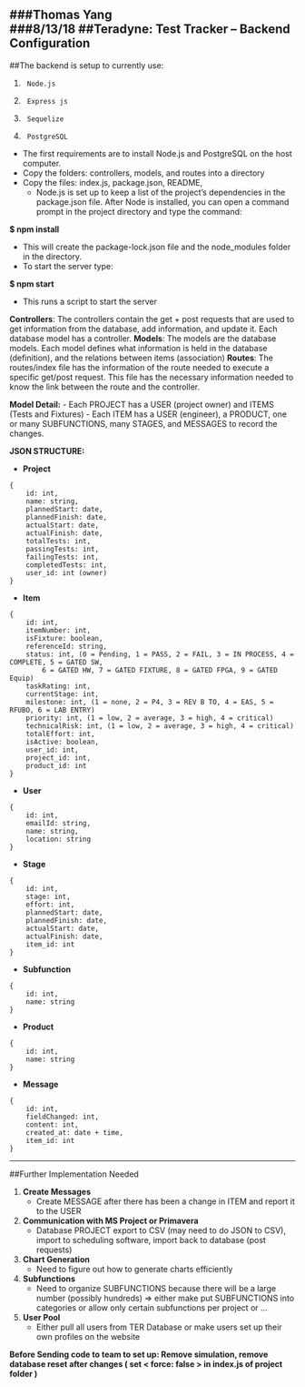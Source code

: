 ###Thomas Yang		
###8/13/18
##Teradyne: Test Tracker – Backend Configuration
----------------------------------------
##The backend is setup to currently use:
1.		Node.js
2.		Express js
3.		Sequelize
4.		PostgreSQL
- The first requirements are to install Node.js and PostgreSQL on the host computer.
- Copy the folders: controllers, models, and routes into a directory
- Copy the files: index.js, package.json, README, 
	- Node.js is set up to keep a list of the project’s dependencies in the package.json file. After Node is installed, you can open a command prompt in the project directory and type the command:

**$ npm install**
- This will create the package-lock.json file and the node_modules folder in the directory. 
- To start the server type:

 **$ npm start**
- This runs a script to start the server

**Controllers**: The controllers contain the get + post requests that are used to get information from the database, add information, and update it. Each database model has a controller.
**Models**: The models are the database models. Each model defines what information is held in the database (definition), and the relations between items (association)
**Routes**: The routes/index file has the information of the route needed to execute a specific get/post request. This file has the necessary information needed to know the link between the route and the controller. 

**Model Detail:**
	- Each PROJECT has a USER (project owner) and ITEMS (Tests and Fixtures)
	- Each ITEM has a USER (engineer), a PRODUCT, one or many SUBFUNCTIONS, many STAGES, and MESSAGES to record the changes. 

**JSON STRUCTURE:**
- **Project**
```
{
    id: int,
    name: string,
    plannedStart: date,
    plannedFinish: date,
    actualStart: date,
    actualFinish: date,
    totalTests: int,
    passingTests: int,
    failingTests: int,
    completedTests: int,
    user_id: int (owner)
}
```

- **Item**
```
{
    id: int,
    itemNumber: int,
    isFixture: boolean,
    referenceId: string,
    status: int, (0 = Pending, 1 = PASS, 2 = FAIL, 3 = IN PROCESS, 4 = COMPLETE, 5 = GATED SW,
		6 = GATED HW, 7 = GATED FIXTURE, 8 = GATED FPGA, 9 = GATED Equip)
    taskRating: int,
    currentStage: int,
    milestone: int, (1 = none, 2 = P4, 3 = REV B TO, 4 = EAS, 5 = RFUBO, 6 = LAB ENTRY)
    priority: int, (1 = low, 2 = average, 3 = high, 4 = critical)
    technicalRisk: int, (1 = low, 2 = average, 3 = high, 4 = critical)
    totalEffort: int,
    isActive: boolean,
    user_id: int,
    project_id: int,
    product_id: int
}
```

- **User**
```
{
    id: int,
    emailId: string,
    name: string,
    location: string
}
```

- **Stage**
```
{
    id: int, 
    stage: int,
    effort: int,
    plannedStart: date,
    plannedFinish: date,
    actualStart: date,
    actualFinish: date,
    item_id: int
}
```
- **Subfunction**
```
{
    id: int,
    name: string
}
```

- **Product**
```
{
    id: int,
    name: string
}
```

- **Message**
```
{
    id: int, 
    fieldChanged: int,
    content: int,
    created_at: date + time,
    item_id: int
}
```
---------------------------------------------------
##Further Implementation Needed 
1. **Create Messages**
	- Create MESSAGE after there has been a change in ITEM and report it to the USER
2. **Communication with MS Project or Primavera**
	- Database PROJECT export to CSV (may need to do JSON to CSV), import to scheduling software, import back to database (post requests)
3. **Chart Generation**
	- Need to figure out how to generate charts efficiently
4. **Subfunctions**
	- Need to organize SUBFUNCTIONS because there will be a large number (possibly hundreds) =>
		either make put SUBFUNCTIONS into categories or allow only certain subfunctions per project or …
5. **User Pool**
	- Either pull all users from TER Database or make users set up their own profiles on the website


**Before Sending code to team to set up: Remove simulation, remove database reset after changes ( set < force: false > in index.js of project folder )**

